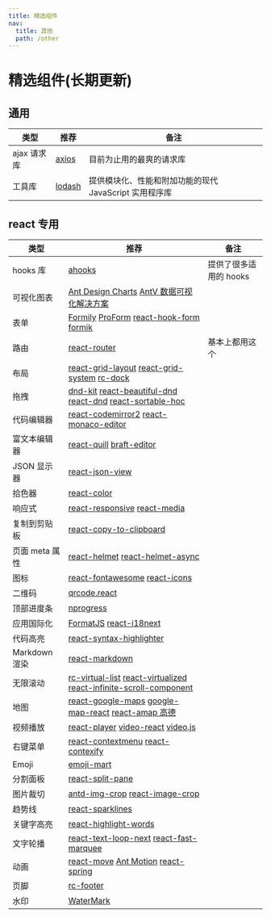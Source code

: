 ```yaml
---
title: 精选组件
nav:
  title: 其他
  path: /other
---
```


# 精选组件(长期更新)

## 通用

| 类型        | 推荐                                       | 备注                                                   |
| ----------- | ------------------------------------------ | ------------------------------------------------------ |
| ajax 请求库 | [axios](https://github.com/axios/axios)    | 目前为止用的最爽的请求库                               |
| 工具库      | [lodash](https://github.com/lodash/lodash) | 提供模块化、性能和附加功能的现代 JavaScript 实用程序库 |

## react 专用

| 类型           | 推荐                                                                                                                                                                                                                                             | 备注                   |
| -------------- | ------------------------------------------------------------------------------------------------------------------------------------------------------------------------------------------------------------------------------------------------ | ---------------------- |
| hooks 库       | [ahooks](https://github.com/alibaba/hooks)                                                                                                                                                                                                       | 提供了很多适用的 hooks |
| 可视化图表     | [Ant Design Charts](https://charts.ant.design/zh-CN/) [AntV 数据可视化解决方案](https://antv.vision/zh)                                                                                                                                          |                        |
| 表单           | [Formily](https://github.com/alibaba/formily) [ProForm](https://procomponents.ant.design/components/form) [react-hook-form](https://github.com/react-hook-form/react-hook-form) [formik](https://github.com/formium/formik)                      |                        |
| 路由           | [react-router](https://github.com/ReactTraining/react-router)                                                                                                                                                                                    | 基本上都用这个         |
| 布局           | [react-grid-layout](https://github.com/react-grid-layout/react-grid-layout) [react-grid-system](https://github.com/sealninja/react-grid-system) [rc-dock](https://github.com/ticlo/rc-dock)                                                      |                        |
| 拖拽           | [dnd-kit](https://github.com/clauderic/dnd-kit) [react-beautiful-dnd](https://github.com/atlassian/react-beautiful-dnd/) [react-dnd](https://github.com/gaearon/react-dnd) [react-sortable-hoc](https://github.com/clauderic/react-sortable-hoc) |                        |
| 代码编辑器     | [react-codemirror2](https://github.com/scniro/react-codemirror2) [react-monaco-editor](https://github.com/superRaytin/react-monaco-editor)                                                                                                       |                        |
| 富文本编辑器   | [react-quill](https://github.com/zenoamaro/react-quill) [braft-editor](https://github.com/margox/braft-editor)                                                                                                                                   |                        |
| JSON 显示器    | [react-json-view](https://github.com/mac-s-g/react-json-view)                                                                                                                                                                                    |                        |
| 拾色器         | [react-color](http://casesandberg.github.io/react-color/)                                                                                                                                                                                        |                        |
| 响应式         | [react-responsive](https://github.com/contra/react-responsive) [react-media](https://github.com/ReactTraining/react-media)                                                                                                                       |                        |
| 复制到剪贴板   | [react-copy-to-clipboard](https://github.com/nkbt/react-copy-to-clipboard)                                                                                                                                                                       |                        |
| 页面 meta 属性 | [react-helmet](https://github.com/nfl/react-helmet) [react-helmet-async](https://github.com/staylor/react-helmet-async)                                                                                                                          |                        |
| 图标           | [react-fontawesome](https://github.com/FortAwesome/react-fontawesome) [react-icons](https://github.com/gorangajic/react-icons)                                                                                                                   |                        |
| 二维码         | [qrcode.react](https://github.com/zpao/qrcode.react)                                                                                                                                                                                             |                        |
| 顶部进度条     | [nprogress](https://github.com/rstacruz/nprogress)                                                                                                                                                                                               |                        |
| 应用国际化     | [FormatJS](https://github.com/formatjs/formatjs) [react-i18next](https://react.i18next.com)                                                                                                                                                      |                        |
| 代码高亮       | [react-syntax-highlighter](https://github.com/conorhastings/react-syntax-highlighter)                                                                                                                                                            |                        |
| Markdown 渲染  | [react-markdown](https://remarkjs.github.io/react-markdown/)                                                                                                                                                                                     |                        |
| 无限滚动       | [rc-virtual-list](https://github.com/react-component/virtual-list/) [react-virtualized](https://github.com/bvaughn/react-virtualized) [react-infinite-scroll-component](https://github.com/ankeetmaini/react-infinite-scroll-component)          |                        |
| 地图           | [react-google-maps](https://github.com/tomchentw/react-google-maps) [google-map-react](https://github.com/istarkov/google-map-react) [react-amap 高德](https://github.com/ElemeFE/react-amap)                                                    |                        |
| 视频播放       | [react-player](https://github.com/CookPete/react-player) [video-react](https://github.com/video-react/video-react) [video.js](http://docs.videojs.com/tutorial-react.html)                                                                       |                        |
| 右键菜单       | [react-contextmenu](https://github.com/vkbansal/react-contextmenu/) [react-contexify](https://github.com/fkhadra/react-contexify)                                                                                                                |                        |
| Emoji          | [emoji-mart](https://github.com/missive/emoji-mart)                                                                                                                                                                                              |                        |
| 分割面板       | [react-split-pane](https://github.com/tomkp/react-split-pane)                                                                                                                                                                                    |                        |
| 图片裁切       | [antd-img-crop](https://github.com/nanxiaobei/antd-img-crop) [react-image-crop](https://github.com/DominicTobias/react-image-crop)                                                                                                               |                        |
| 趋势线         | [react-sparklines](https://github.com/borisyankov/react-sparklines)                                                                                                                                                                              |                        |
| 关键字高亮     | [react-highlight-words](https://github.com/bvaughn/react-highlight-words)                                                                                                                                                                        |                        |
| 文字轮播       | [react-text-loop-next](https://github.com/samarmohan/react-text-loop-next) [react-fast-marquee](https://github.com/justin-chu/react-fast-marquee)                                                                                                |                        |
| 动画           | [react-move](https://github.com/react-tools/react-move) [Ant Motion](https://motion.ant.design/components/tween-one) [react-spring](https://www.react-spring.io)                                                                                 |                        |
| 页脚           | [rc-footer](https://github.com/react-component/footer)                                                                                                                                                                                           |                        |
| 水印           | [WaterMark](https://procomponents.ant.design/components/water-mark)                                                                                                                                                                              |                        |
